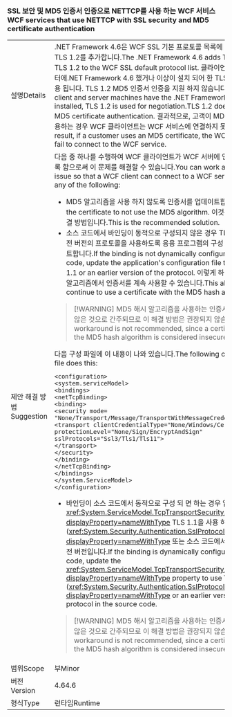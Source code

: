 ### <a name="wcf-services-that-use-nettcp-with-ssl-security-and-md5-certificate-authentication"></a><span data-ttu-id="76b57-101">SSL 보안 및 MD5 인증서 인증으로 NETTCP를 사용 하는 WCF 서비스</span><span class="sxs-lookup"><span data-stu-id="76b57-101">WCF services that use NETTCP with SSL security and MD5 certificate authentication</span></span>

|   |   |
|---|---|
|<span data-ttu-id="76b57-102">설명</span><span class="sxs-lookup"><span data-stu-id="76b57-102">Details</span></span>|<span data-ttu-id="76b57-103">.NET Framework 4.6은 WCF SSL 기본 프로토콜 목록에 TLS 1.1 및 TLS 1.2를 추가합니다.</span><span class="sxs-lookup"><span data-stu-id="76b57-103">The .NET Framework 4.6 adds TLS 1.1 and TLS 1.2 to the WCF SSL default protocol list.</span></span> <span data-ttu-id="76b57-104">클라이언트와 서버 컴퓨터에.NET Framework 4.6 했거나 이상이 설치 되어 한 TLS 1.2 협상에 사용 됩니다. TLS 1.2 MD5 인증서 인증을 지원 하지 않습니다.</span><span class="sxs-lookup"><span data-stu-id="76b57-104">When both client and server machines have the .NET Framework 4.6 or later installed, TLS 1.2 is used for negotiation.TLS 1.2 does not support MD5 certificate authentication.</span></span> <span data-ttu-id="76b57-105">결과적으로, 고객이 MD5 인증서를 사용하는 경우 WCF 클라이언트는 WCF 서비스에 연결하지 못합니다.</span><span class="sxs-lookup"><span data-stu-id="76b57-105">As a result, if a customer uses an MD5 certificate, the WCF client will fail to connect to the WCF service.</span></span>|
|<span data-ttu-id="76b57-106">제안 해결 방법</span><span class="sxs-lookup"><span data-stu-id="76b57-106">Suggestion</span></span>|<span data-ttu-id="76b57-107">다음 중 하나를 수행하여 WCF 클라이언트가 WCF 서버에 연결할 수 있도록 함으로써 이 문제를 해결할 수 있습니다.</span><span class="sxs-lookup"><span data-stu-id="76b57-107">You can work around this issue so that a WCF client can connect to a WCF server by doing any of the following:</span></span><ul><li><span data-ttu-id="76b57-108">MD5 알고리즘을 사용 하지 않도록 인증서를 업데이트합니다.</span><span class="sxs-lookup"><span data-stu-id="76b57-108">Update the certificate to not use the MD5 algorithm.</span></span> <span data-ttu-id="76b57-109">이것은 권장되는 해결 방법입니다.</span><span class="sxs-lookup"><span data-stu-id="76b57-109">This is the recommended solution.</span></span></li><li><span data-ttu-id="76b57-110">소스 코드에서 바인딩이 동적으로 구성되지 않은 경우 TLS 1.1 또는 이전 버전의 프로토콜을 사용하도록 응용 프로그램의 구성 파일을 업데이트합니다.</span><span class="sxs-lookup"><span data-stu-id="76b57-110">If the binding is not dynamically configured in source code, update the application's configuration file to use TLS 1.1 or an earlier version of the protocol.</span></span> <span data-ttu-id="76b57-111">이렇게 하면 MD5 해시 알고리즘에서 인증서를 계속 사용할 수 있습니다.</span><span class="sxs-lookup"><span data-stu-id="76b57-111">This allows you to continue to use a certificate with the MD5 hash algorithm.</span></span></li></ul> <blockquote> [!WARNING] <span data-ttu-id="76b57-112">MD5 해시 알고리즘을 사용하는 인증서는 안전하지 않은 것으로 간주되므로 이 해결 방법은 권장되지 않습니다.</span><span class="sxs-lookup"><span data-stu-id="76b57-112">This workaround is not recommended, since a certificate with the MD5 hash algorithm is considered insecure.</span></span></blockquote> <span data-ttu-id="76b57-113">다음 구성 파일에 이 내용이 나와 있습니다.</span><span class="sxs-lookup"><span data-stu-id="76b57-113">The following configuration file does this:</span></span><pre><code class="language-xml">&lt;configuration&gt;&#13;&#10;&lt;system.serviceModel&gt;&#13;&#10;&lt;bindings&gt;&#13;&#10;&lt;netTcpBinding&gt;&#13;&#10;&lt;binding&gt;&#13;&#10;&lt;security mode= &quot;None/Transport/Message/TransportWithMessageCredential&quot; &gt;&#13;&#10;&lt;transport clientCredentialType=&quot;None/Windows/Certificate&quot;&#13;&#10;protectionLevel=&quot;None/Sign/EncryptAndSign&quot;&#13;&#10;sslProtocols=&quot;Ssl3/Tls1/Tls11&quot;&gt;&#13;&#10;&lt;/transport&gt;&#13;&#10;&lt;/security&gt;&#13;&#10;&lt;/binding&gt;&#13;&#10;&lt;/netTcpBinding&gt;&#13;&#10;&lt;/bindings&gt;&#13;&#10;&lt;/system.ServiceModel&gt;&#13;&#10;&lt;/configuration&gt;&#13;&#10;</code></pre><ul><li><span data-ttu-id="76b57-114">바인딩이 소스 코드에서 동적으로 구성 되 면 하는 경우 업데이트는 <xref:System.ServiceModel.TcpTransportSecurity.SslProtocols?displayProperty=nameWithType> TLS 1.1을 사용 하는 속성 (<xref:System.Security.Authentication.SslProtocols.Tls11?displayProperty=nameWithType> 또는 소스 코드에서 프로토콜의 이전 버전입니다.</span><span class="sxs-lookup"><span data-stu-id="76b57-114">If the binding is dynamically configured in source code, update the <xref:System.ServiceModel.TcpTransportSecurity.SslProtocols?displayProperty=nameWithType> property to use TLS 1.1 (<xref:System.Security.Authentication.SslProtocols.Tls11?displayProperty=nameWithType> or an earlier version of the protocol in the source code.</span></span></li></ul> <blockquote> [!WARNING] <span data-ttu-id="76b57-115">MD5 해시 알고리즘을 사용하는 인증서는 안전하지 않은 것으로 간주되므로 이 해결 방법은 권장되지 않습니다.</span><span class="sxs-lookup"><span data-stu-id="76b57-115">This workaround is not recommended, since a certificate with the MD5 hash algorithm is considered insecure.</span></span></blockquote> |
|<span data-ttu-id="76b57-116">범위</span><span class="sxs-lookup"><span data-stu-id="76b57-116">Scope</span></span>|<span data-ttu-id="76b57-117">부</span><span class="sxs-lookup"><span data-stu-id="76b57-117">Minor</span></span>|
|<span data-ttu-id="76b57-118">버전</span><span class="sxs-lookup"><span data-stu-id="76b57-118">Version</span></span>|<span data-ttu-id="76b57-119">4.6</span><span class="sxs-lookup"><span data-stu-id="76b57-119">4.6</span></span>|
|<span data-ttu-id="76b57-120">형식</span><span class="sxs-lookup"><span data-stu-id="76b57-120">Type</span></span>|<span data-ttu-id="76b57-121">런타임</span><span class="sxs-lookup"><span data-stu-id="76b57-121">Runtime</span></span>|

